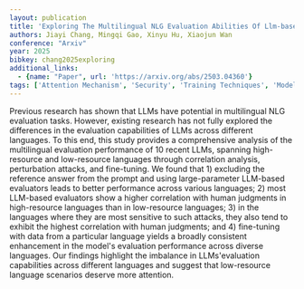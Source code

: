 ```yaml
---
layout: publication
title: 'Exploring The Multilingual NLG Evaluation Abilities Of Llm-based Evaluators'
authors: Jiayi Chang, Mingqi Gao, Xinyu Hu, Xiaojun Wan
conference: "Arxiv"
year: 2025
bibkey: chang2025exploring
additional_links:
  - {name: "Paper", url: 'https://arxiv.org/abs/2503.04360'}
tags: ['Attention Mechanism', 'Security', 'Training Techniques', 'Model Architecture', 'Fine-Tuning', 'Prompting', 'Pretraining Methods']
---
```

Previous research has shown that LLMs have potential in multilingual NLG
evaluation tasks. However, existing research has not fully explored the
differences in the evaluation capabilities of LLMs across different languages.
To this end, this study provides a comprehensive analysis of the multilingual
evaluation performance of 10 recent LLMs, spanning high-resource and
low-resource languages through correlation analysis, perturbation attacks, and
fine-tuning. We found that 1) excluding the reference answer from the prompt
and using large-parameter LLM-based evaluators leads to better performance
across various languages; 2) most LLM-based evaluators show a higher
correlation with human judgments in high-resource languages than in
low-resource languages; 3) in the languages where they are most sensitive to
such attacks, they also tend to exhibit the highest correlation with human
judgments; and 4) fine-tuning with data from a particular language yields a
broadly consistent enhancement in the model's evaluation performance across
diverse languages. Our findings highlight the imbalance in LLMs'evaluation
capabilities across different languages and suggest that low-resource language
scenarios deserve more attention.

